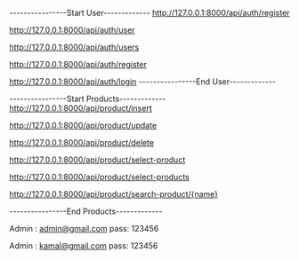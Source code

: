 ----------------Start User-------------
http://127.0.0.1:8000/api/auth/register

http://127.0.0.1:8000/api/auth/user

http://127.0.0.1:8000/api/auth/users

http://127.0.0.1:8000/api/auth/register

http://127.0.0.1:8000/api/auth/login
----------------End User-------------



----------------Start Products-------------
http://127.0.0.1:8000/api/product/insert

http://127.0.0.1:8000/api/product/update

http://127.0.0.1:8000/api/product/delete

http://127.0.0.1:8000/api/product/select-product

http://127.0.0.1:8000/api/product/select-products

http://127.0.0.1:8000/api/product/search-product/{name}

----------------End Products-------------

Admin : admin@gmail.com
pass: 123456

Admin : kamal@gmail.com
pass: 123456
